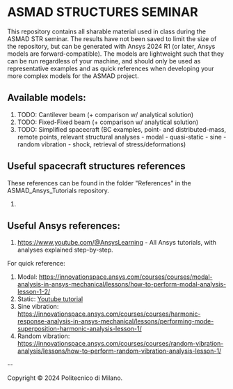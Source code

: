 # ASMAD STRUCTURES SEMINAR

This repository contains all sharable material used in class during the ASMAD STR seminar. The results have not been saved to limit the size of the repository, but can be generated with Ansys 2024 R1 (or later, Ansys models are forward-compatible). The models are lightweight such that they can be run regardless of your machine, and should only be used as representative examples and as quick references when developing your more complex models for the ASMAD project.

## Available models:
1. TODO: Cantilever beam (+ comparison w/ analytical solution)
2. TODO: Fixed-Fixed beam (+ comparison w/ analytical solution)
3. TODO: Simplified spacecraft (BC examples, point- and distributed-mass, remote points, relevant structural analyses - modal - quasi-static - sine - random vibration - shock, retrieval of stress/deformations)

## Useful spacecraft structures references
These references can be found in the folder "References" in the ASMAD_Ansys_Tutorials repository.

1. 

## Useful Ansys references:
1. https://www.youtube.com/@AnsysLearning - All Ansys tutorials, with analyses explained step-by-step.

For quick reference:
1. Modal: https://innovationspace.ansys.com/courses/courses/modal-analysis-in-ansys-mechanical/lessons/how-to-perform-modal-analysis-lesson-1-2/
2. Static: [Youtube tutorial](https://www.youtube.com/watch?v=uAI5LI0aQsE)
3. Sine vibration: https://innovationspace.ansys.com/courses/courses/harmonic-response-analysis-in-ansys-mechanical/lessons/performing-mode-superposition-harmonic-analysis-lesson-1/
4. Random vibration: https://innovationspace.ansys.com/courses/courses/random-vibration-analysis/lessons/how-to-perform-random-vibration-analysis-lesson-1/

--

Copyright © 2024 Politecnico di Milano.
